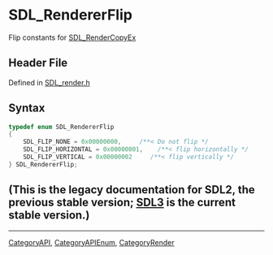 # SDL_RendererFlip

Flip constants for [SDL_RenderCopyEx](SDL_RenderCopyEx)

## Header File

Defined in [SDL_render.h](https://github.com/libsdl-org/SDL/blob/SDL2/include/SDL_render.h)

## Syntax

```c
typedef enum SDL_RendererFlip
{
    SDL_FLIP_NONE = 0x00000000,     /**< Do not flip */
    SDL_FLIP_HORIZONTAL = 0x00000001,    /**< flip horizontally */
    SDL_FLIP_VERTICAL = 0x00000002     /**< flip vertically */
} SDL_RendererFlip;
```

## (This is the legacy documentation for SDL2, the previous stable version; [SDL3](https://wiki.libsdl.org/SDL3/) is the current stable version.)



----
[CategoryAPI](CategoryAPI), [CategoryAPIEnum](CategoryAPIEnum), [CategoryRender](CategoryRender)


